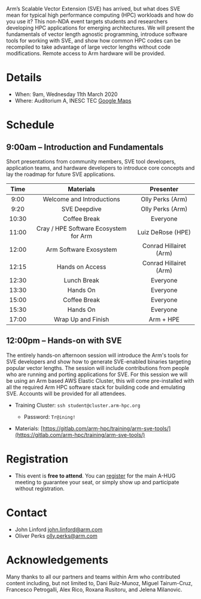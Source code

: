 Arm’s Scalable Vector Extension (SVE) has arrived, but what does SVE mean for typical high performance computing (HPC) workloads and how do you use it? This non-NDA event targets students and researchers developing HPC applications for emerging architectures.  We will present the fundamentals of vector length agnostic programming, introduce software tools for working with SVE, and show how common HPC codes can be recompiled to take advantage of large vector lengths without code modifications.  Remote access to Arm hardware will be provided.  

# Details

* When: 9am, Wednesday 11th March 2020
* Where: Auditorium A, INESC TEC [Google Maps](https://goo.gl/maps/7DzBghHhr9k64W6f8)



# Schedule

## 9:00am – Introduction and Fundamentals

Short presentations from community members, SVE tool developers, application teams, and hardware developers to introduce core concepts and lay the roadmap for future SVE applications.

  Time | Materials | Presenter 
  :-----: | :-------: | :-------: 
   9:00 | Welcome and Introductions | Olly Perks (Arm)
   9:20 | SVE Deepdive | Olly Perks (Arm)
  10:30 | Coffee Break | Everyone
  11:00 | Cray / HPE Software Ecosystem for Arm | Luiz DeRose (HPE)
  12:00 | Arm Software Exosystem | Conrad Hillairet (Arm)
  12:15 | Hands on Access | Conrad Hillairet (Arm)
  12:30 | Lunch Break | Everyone 
  13:30 | Hands On | Everyone
  15:00 | Coffee Break | Everyone
  15:30 | Hands On | Everyone
  17:00 | Wrap Up and Finish | Arm + HPE 

## 12:00pm – Hands-on with SVE

The entirely hands-on afternoon session will introduce the Arm's tools for SVE developers and show how to generate SVE-enabled binaries targeting popular vector lengths. The session will include contributions from people who are running and porting applications for SVE. For this session we will be using an Arm based AWS Elastic Cluster, this will come pre-installed with all the required Arm HPC software stack for building code and emulating SVE. Accounts will be provided for all attendees.

 * Training Cluster: `ssh student@cluster.arm-hpc.org`
   * Password: `Tr@ining!`

 * Materials: [https://gitlab.com/arm-hpc/training/arm-sve-tools/](https://gitlab.com/arm-hpc/training/arm-sve-tools/)

# Registration

 * This event is **free to attend**.  You can [register](https://www.weezevent.com/a-hug-sve-hackathon?lg_billetterie=2&id_evenement=594633) for the main A-HUG meeting to guarantee your seat, or simply show up and participate without registration.

# Contact

 * John Linford <john.linford@arm.com>
 * Oliver Perks <olly.perks@arm.com>

# Acknowledgements

Many thanks to all our partners and teams within Arm who contributed content including, but not limited to, Dani Ruiz-Munoz, Miguel Tairum-Cruz, Francesco Petrogalli, Alex Rico, Roxana Rusitoru, and Jelena Milanovic.

